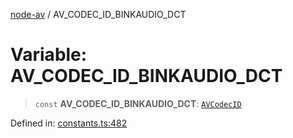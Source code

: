 [node-av](../globals.md) / AV\_CODEC\_ID\_BINKAUDIO\_DCT

# Variable: AV\_CODEC\_ID\_BINKAUDIO\_DCT

> `const` **AV\_CODEC\_ID\_BINKAUDIO\_DCT**: [`AVCodecID`](../type-aliases/AVCodecID.md)

Defined in: [constants.ts:482](https://github.com/seydx/av/blob/f8631fc881b394300b1479f511d55cf1c370a87f/src/constants/constants.ts#L482)

